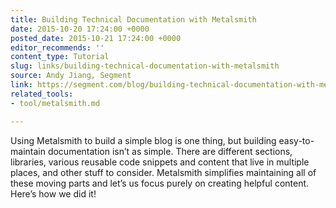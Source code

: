 ```yaml
---
title: Building Technical Documentation with Metalsmith
date: 2015-10-20 17:24:00 +0000
posted_date: 2015-10-21 17:24:00 +0000
editor_recommends: ''
content_type: Tutorial
slug: links/building-technical-documentation-with-metalsmith
source: Andy Jiang, Segment
link: https://segment.com/blog/building-technical-documentation-with-metalsmith/
related_tools:
- tool/metalsmith.md

---
```

Using Metalsmith to build a simple blog is one thing, but building easy-to-maintain documentation isn’t as simple. There are different sections, libraries, various reusable code snippets and content that live in multiple places, and other stuff to consider. Metalsmith simplifies maintaining all of these moving parts and let’s us focus purely on creating helpful content. Here’s how we did it!



